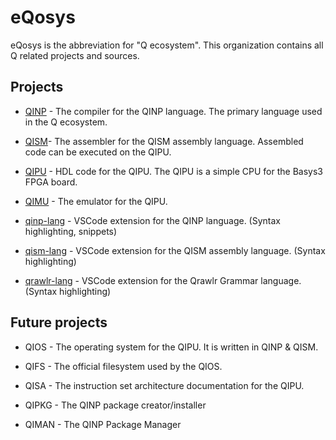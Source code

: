 # eQosys
eQosys is the abbreviation for "Q ecosystem".
This organization contains all Q related projects and sources.

## Projects
 * [QINP](https://github.com/eQosys/QINP) - The compiler for the QINP language. The primary language used in the Q ecosystem.

 * [QISM](https://github.com/eQosys/QISM)- The assembler for the QISM assembly language. Assembled code can be executed on the QIPU.

 * [QIPU](https://github.com/eQosys/QIPU) - HDL code for the QIPU. The QIPU is a simple CPU for the Basys3 FPGA board.

 * [QIMU](https://github.com/eQosys/QIMU) - The emulator for the QIPU.

 * [qinp-lang](https://github.com/eQosys/qinp-lang) - VSCode extension for the QINP language. (Syntax highlighting, snippets)

 * [qism-lang](https://github.com/eQosys/qism-lang) - VSCode extension for the QISM assembly language. (Syntax highlighting)

 * [qrawlr-lang](https://github.com/eQosys/qrawlr-lang) - VSCode extension for the Qrawlr Grammar language. (Syntax highlighting)

## Future projects
 * QIOS - The operating system for the QIPU. It is written in QINP & QISM.

 * QIFS - The official filesystem used by the QIOS.

 * QISA - The instruction set architecture documentation for the QIPU.

 * QIPKG - The QINP package creator/installer

 * QIMAN - The QINP Package Manager
